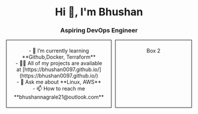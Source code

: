<h1 align="center">Hi 👋, I'm Bhushan</h1>
<h3 align="center">Aspiring DevOps Engineer</h3>

<div style="display: flex;">
<div style="flex: 1; border: 1px solid #000; padding: 20px; margin-right: 10px; text-align: center;">
- 🌱 I’m currently learning **Github,Docker, Terraform** <br>
- 👨‍💻 All of my projects are available at [https://bhushan0097.github.io/](https://bhushan0097.github.io/)  <br>
- 💬 Ask me about **Linux, AWS**  <br>
- 📫 How to reach me **bhushannagrale21@outlook.com**  <br> 
    </div>
    <div style="flex: 1; border: 1px solid #000; padding: 20px; text-align: center;">
        Box 2
    </div>
</div>







